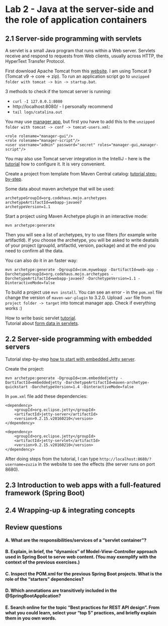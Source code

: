 # Lab 2 - Java at the server-side and the role of application containers

## 2.1 Server-side programming with servlets

A servlet is a small Java program that runs within a Web server. Servlets receive and respond to requests from Web clients, usually across HTTP, the HyperText Transfer Protocol.

First download Apache Tomcat from this [website](https://tomcat.apache.org/). I am using Tomcat 9 (Tomcat v9 → core → zip). To run an application script go to `unzipped folder with tomcat -> bin -> startup.bat`.

3 methods to check if the tomcat server is running:
- `curl -I 127.0.0.1:8080`
- http://localhost:8080/ - I personally recommend
- `tail logs/catalina.out`

You may use [manager app](http://localhost:8080/manager), but first you have to add this to the `unzipped folder with tomcat -> conf -> tomcat-users.xml`:
```
<role rolename="manager-gui"/>
<role rolename="manager-script"/>
<user username="admin" password="secret" roles="manager-gui,manager-script"/>
```

You may also use Tomcat server integration in the IntelliJ - here is the [tutorial](https://mkyong.com/intellij/intellij-idea-run-debug-web-application-on-tomcat/) how to configure it. It is very convenient.


Create a project from template from Maven Central catalog: [tutorial step-by-step](https://www.tutorialspoint.com/maven/maven_project_templates.htm).

Some data about maven archetype that will be used:
```
archetypeGroupId=org.codehaus.mojo.archetypes
archetypeArtifactId=webapp-javaee7
archetypeVersion=1.1
```

Start a project using Maven Archetype plugin in an interactive mode:
```
mvn archetype:generate
```

Then you will see a list of archetypes, try to use filters (for example write artifactId). If you choose the archetype, you will be asked to write deatails of your project (groupId, artifactId, version, package) and at the end you need to confirm all the data.

You can also do it in an faster way:
```
mvn archetype:generate -DgroupId=com.mywebapp -DartifactId=web-app -DarchetypeGroupId=org.codehaus.mojo.archetypes -DarchetypeArtifactId=webapp-javaee7 -DarchetypeVersion=1.1 -DinteractiveMode=false
```
To build a project use `mvn install`. You can see an error - in the `pom.xml` file change the version of `maven-war-plugin` to 3.2.0. Upload `.war` file from `project folder -> target` into tomcat manager app. Check if everything works :)

How to write basic servlet [tutorial](https://howtodoinjava.com/java/servlets/complete-java-servlets-tutorial/#webservlet_annotation).\
Tutorial about [form data in servlets](https://www.tutorialspoint.com/servlets/servlets-form-data.htm).

## 2.2 Server-side programming with embedded servers

Tutorial step-by-step [how to start with embedded Jetty server](https://examples.javacodegeeks.com/enterprise-java/jetty/embedded-jetty-server-example/).

Create the project:
```
mvn archetype:generate -DgroupId=com.embeddedjetty -DartifactId=embeddedjetty -DarchetypeArtifactId=maven-archetype-quickstart -DarchetypeVersion=1.4 -DinteractiveMode=false
```

In `pom.xml` file add these dependencies:
```
<dependency>
    <groupId>org.eclipse.jetty</groupId>
    <artifactId>jetty-server</artifactId>
    <version>9.2.15.v20160210</version>
</dependency>

<dependency>
    <groupId>org.eclipse.jetty</groupId>
    <artifactId>jetty-servlet</artifactId>
    <version>9.2.15.v20160210</version>
</dependency>
```

After doing steps from the tutorial, I can type `http://localhost:8680/?username=zuzia` in the website to see the effects (the server runs on port 8680).



## 2.3 Introduction to web apps with a full-featured framework (Spring Boot)


## 2.4 Wrapping-up & integrating concepts


## Review questions

#### A. What are the responsibilities/services of a “servlet container”?

#### B. Explain, in brief, the “dynamics” of Model-View-Controller approach used in Spring Boot to serve web content. (You may exemplify with the context of the previous exercises.)

#### C. Inspect the POM.xml for the previous Spring Boot projects. What is the role of the “starters” dependencies?

#### D. Which annotations are transitively included in the @SpringBootApplication?

#### E. Search online for the topic “Best practices for REST API design”. From what you could learn, select your “top 5” practices, and briefly explain them in you own words.
